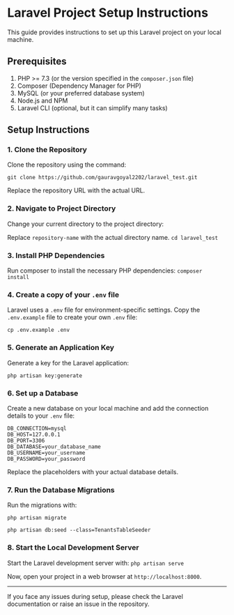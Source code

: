 # Laravel Project Setup Instructions

This guide provides instructions to set up this Laravel project on your local machine.

## Prerequisites

1. PHP >= 7.3 (or the version specified in the `composer.json` file)
2. Composer (Dependency Manager for PHP)
3. MySQL (or your preferred database system)
4. Node.js and NPM
5. Laravel CLI (optional, but it can simplify many tasks)

## Setup Instructions

### 1. Clone the Repository

Clone the repository using the command:

`git clone https://github.com/gauravgoyal2202/laravel_test.git`

Replace the repository URL with the actual URL.

### 2. Navigate to Project Directory

Change your current directory to the project directory:

Replace `repository-name` with the actual directory name.
`cd laravel_test`
### 3. Install PHP Dependencies

Run composer to install the necessary PHP dependencies:
`composer install`


### 4. Create a copy of your `.env` file

Laravel uses a `.env` file for environment-specific settings. Copy the `.env.example` file to create your own `.env` file:

`cp .env.example .env`


### 5. Generate an Application Key

Generate a key for the Laravel application:

`php artisan key:generate`


### 6. Set up a Database

Create a new database on your local machine and add the connection details to your `.env` file:
```
DB_CONNECTION=mysql
DB_HOST=127.0.0.1
DB_PORT=3306
DB_DATABASE=your_database_name
DB_USERNAME=your_username
DB_PASSWORD=your_password
```

Replace the placeholders with your actual database details.

### 7. Run the Database Migrations

Run the migrations with:

`php artisan migrate`

`php artisan db:seed --class=TenantsTableSeeder`


### 8. Start the Local Development Server

Start the Laravel development server with:
`php artisan serve`


Now, open your project in a web browser at `http://localhost:8000`.

---

If you face any issues during setup, please check the Laravel documentation or raise an issue in the repository.







